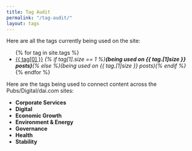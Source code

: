 ```yaml
---
title: Tag Audit
permalink: "/tag-audit/"
layout: tags
---
```


Here are all the tags currently being used on the site:
<ul>
{% for tag in site.tags %}
  <li><a href="/tags/?tag={{ tag[0] | slugify}}">{{ tag[0] }}</a> <em>{% if tag[1].size == 1 %}<strong>(being used on {{ tag.[1]size }} posts)</strong>{% else %}(being used on {{ tag.[1]size }} posts){% endif %}</em></li>
{% endfor %}
</ul>

Here are the tags being used to connect content across the Pubs/Digital/dai.com sites:
<ul>
  <li><strong>Corporate Services</strong></li>
  <li><strong>Digital</strong></li>
  <li><strong>Economic Growth</strong></li>
  <li><strong>Environment & Energy</strong></li>
  <li><strong>Governance</strong></li>
  <li><strong>Health</strong></li>
  <li><strong>Stability</strong></li>
</ul>
